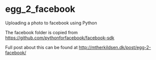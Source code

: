 # egg_2_facebook
Uploading a photo to facebook using Python

The facebook folder is copied from https://github.com/pythonforfacebook/facebook-sdk

Full post about this can be found at http://mtherkildsen.dk/post/egg-2-facebook/
